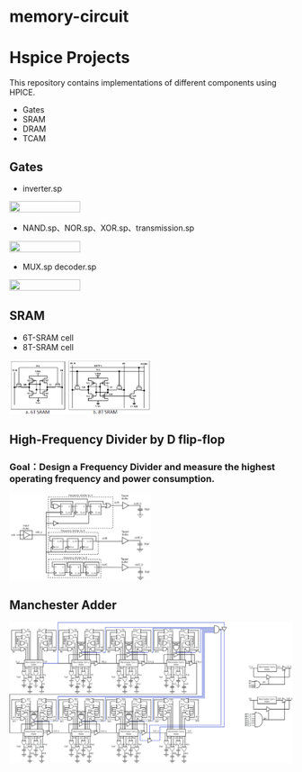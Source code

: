 # memory-circuit

# Hspice Projects
This repository contains implementations of different components using HPICE.
- Gates
- SRAM
- DRAM
- TCAM

## Gates
  - inverter.sp
  <img src="homework1-gate/EE8074-Spring 2023 Homework #1_page-0001.jpg" width="50%" height="50%">
  
  - NAND.sp、NOR.sp、XOR.sp、transmission.sp
  <img src="homework1-gate/EE8074-Spring 2023 Homework #1_page-0002.jpg" width="50%" height="50%">
  
  - MUX.sp decoder.sp
  <img src="homework1-gate/EE8074-Spring 2023 Homework #1_page-0003.jpg" width="50%" height="50%">
  

## SRAM
  - 6T-SRAM cell
  - 8T-SRAM cell
<img src="https://github.com/xkllkx/Hspice/blob/main/SRAM/SRAM.png" width="50%" height="50%">

##  High-Frequency Divider by D flip-flop
### Goal：Design a Frequency Divider and measure the highest operating frequency and power consumption.
<img src="https://github.com/xkllkx/Hspice/blob/main/High%20frequency%20divider/Midterm_Project.drawio.png" width="50%" height="50%">

##  Manchester Adder
<img src="https://github.com/xkllkx/Hspice/blob/main/Manchester%20Adder/Final_Project.drawio.png" width="100%" height="100%">
